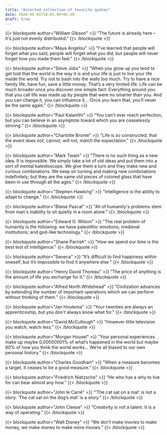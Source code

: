 ```yaml
---
title: "Assorted collection of favorite quotes"
date: 2020-05-01T10:03:09+05:30
draft: true
---
```


{{< blockquote author="William Gibson" >}}
"The future is already here – it's just not evenly distributed."
{{< /blockquote >}}

{{< blockquote author="Maya Angelou" >}}
"I’ve learned that people will forget what you said, people will forget what you did, but people will never forget how you made them feel."
{{< /blockquote >}}

{{< blockquote author="Steve Jobs" >}}
"When you grow up you tend to get told that the world is the way it is and your life is just to live your life inside the world. Try not to bash into the walls too much. Try to have a nice family life, have fun, save a little money. That’s a very limited life. Life can be much broader once you discover one simple fact: Everything around you that you call life was made up by people that were no smarter than you. And you can change it, you can influence it… Once you learn that, you’ll never be the same again."
{{< /blockquote >}}

{{< blockquote author="Paul Kalanithi" >}}
“You can't ever reach perfection, but you can believe in an asymptote toward which you are ceaselessly striving.”
{{< /blockquote >}}

{{< blockquote author="Charlotte Bronte" >}}
"Life is so constructed, that the event does not, cannot, will not, match the expectation."
{{< /blockquote >}}

{{< blockquote author="Mark Twain" >}}
"There is no such thing as a new idea. It is impossible. We simply take a lot of old ideas and put them into a sort of mental kaleidoscope. We give them a turn and they make new and curious combinations. We keep on turning and making new combinations indefinitely; but they are the same old pieces of colored glass that have been in use through all the ages."
{{< /blockquote >}}

{{< blockquote author="Stephen Hawking" >}}
"Intelligence is the ability to adapt to change."
{{< /blockquote >}}

{{< blockquote author="Blaise Pascal" >}}
"All of humanity's problems stem from man's inability to sit quietly in a room alone."
{{< /blockquote >}}

{{< blockquote author="Edward O. Wilson" >}}
"The real problem of humanity is the following: we have paleolithic emotions; medieval institutions; and god-like technology."
{{< /blockquote >}}

{{< blockquote author="Shane Parrish" >}}
"How we spend our time is the best test of intelligence."
{{< /blockquote >}}

{{< blockquote author="Seneca" >}}
“It’s difficult to find happiness within oneself, but it’s impossible to find it anywhere else.”
{{< /blockquote >}}

{{< blockquote author="Henry David Thoreau" >}}
“The price of anything is the amount of life you exchange for it.”
{{< /blockquote >}}

{{< blockquote author="Alfred North Whitehead" >}}
”Civilization advances by extending the number of important operations which we can perform without thinking of them.”
{{< /blockquote >}}

{{< blockquote author="Jan Houtema" >}}
"Your twenties are always an apprenticeship, but you don't always know what for."
{{< /blockquote >}}

{{< blockquote author="David McCullough" >}}
"However little television you watch, watch less."
{{< /blockquote >}}

{{< blockquote author="Morgan Housel" >}}
"Your personal experiences make up maybe 0.00000001% of what’s happened in the world but maybe 80% of how you think the world works... We’re all biased to our own personal history.”
{{< /blockquote >}}

{{< blockquote author="Charles Goodhart" >}}
"When a measure becomes a target, it ceases to be a good measure.”
{{< /blockquote >}}

{{< blockquote author="Friedrich Nietzsche" >}}
“He who has a why to live for can bear almost any how.”
{{< /blockquote >}}

{{< blockquote author="John le Carré" >}}
“‘The cat sat on a mat’ is not a story. ‘The cat sat on the dog’s mat’ is a story.”
{{< /blockquote >}}

{{< blockquote author="John Cleese" >}}
“Creativity is not a talent. It is a way of operating.”
{{< /blockquote >}}

{{< blockquote author="Walt Disney" >}}
“We don’t make movies to make money, we make money to make more movies.”
{{< /blockquote >}}




